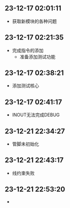   
## 23-12-17 02:01:11
* 获取新模块的各种问题
  
## 23-12-17 02:21:35
* 完成指令的添加
    * 准备添加测试功能
  
## 23-12-17 02:38:21
* 添加测试核心
  
## 23-12-17 02:41:17
* INOUT无法完成DEBUG  
## 23-12-21 22:34:27
* 管脚未初始化
  
## 23-12-21 22:43:17
* 线约束失败
  
## 23-12-21 22:53:20
* 
